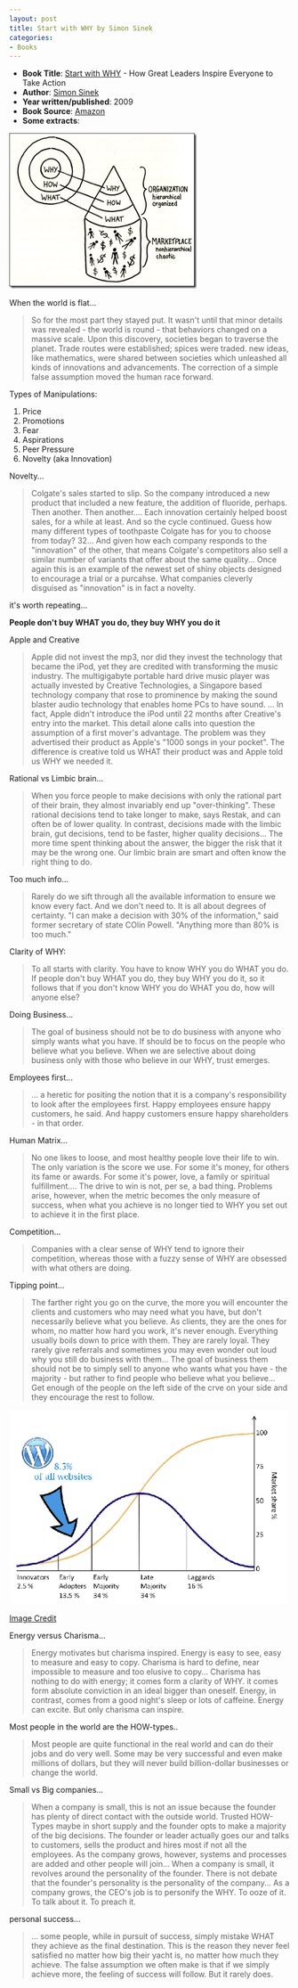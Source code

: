 ```yaml
---
layout: post
title: Start with WHY by Simon Sinek
categories:
- Books
---
```

- **Book Title**: [Start with WHY](http://www.startwithwhy.com/) - How Great Leaders Inspire Everyone to Take Action
- **Author**: [Simon Sinek](http://en.wikipedia.org/wiki/Simon_Sinek)
- **Year written/published**: 2009
- **Book Source**: [Amazon](http://www.amazon.com/Start-Why-Leaders-Inspire-Everyone/dp/1591842808)
- **Some extracts**:

![](/img/why-simon-sinek.jpg "start with WHY")

When the world is flat...

> So for the most part they stayed put. It wasn't until that minor details was revealed - the world is round - that behaviors changed on a massive scale. Upon this discovery, societies began to traverse the planet. Trade routes were established; spices were traded. new ideas, like mathematics, were shared between societies which unleashed all kinds of innovations and advancements. The correction of a simple false assumption moved the human race forward.

Types of Manipulations:

1. Price
2. Promotions
3. Fear
4. Aspirations
5. Peer Pressure
6. Novelty (aka Innovation)

Novelty...

> Colgate's sales started to slip. So the company introduced a new product that included a new feature, the addition of fluoride, perhaps. Then another. Then another.... Each innovation certainly helped boost sales, for a while at least. And so the cycle continued. Guess how many different types of toothpaste Colgate has for you to choose from today? 32... And given how each company responds to the "innovation" of the other, that means Colgate's competitors also sell a similar number of variants that offer about the same quality... Once again this is an example of the newest set of shiny objects designed to encourage a trial or a purcahse. What companies cleverly disguised as "innovation" is in fact a novelty.

it's worth repeating...

**People don't buy WHAT you do, they buy WHY you do it**

Apple and Creative

> Apple did not invest the mp3, nor did they invest the technology that became the iPod, yet they are credited with transforming the music industry. The multigigabyte portable hard drive music player was actually invested by Creative Technologies, a Singapore based technology company that rose to prominence by making the sound blaster audio technology that enables home PCs to have sound. ... In fact, Apple didn't introduce the iPod until 22 months after Creative's entry into the market. This detail alone calls into question the assumption of a first mover's advantage. The problem was they advertised their product as Apple's "1000 songs in your pocket". The difference is creative told us WHAT their product was and Apple told us WHY we needed it.

Rational vs Limbic brain...

> When you force people to make decisions with only the rational part of their brain, they almost invariably end up "over-thinking". These rational decisions tend to take longer to make, says Restak, and can often be of lower quality. In contrast, decisions made with the limbic brain, gut decisions, tend to be faster, higher quality decisions... The more time spent thinking about the answer, the bigger the risk that it may be the wrong one. Our limbic brain are smart and often know the right thing to do.

Too much info...

> Rarely do we sift through all the available information to ensure we know every fact. And we don't need to. It is all about degrees of certainty. "I can make a decision with 30% of the information," said former secretary of state COlin Powell. "Anything more than 80% is too much."

Clarity of WHY:

> To all starts with clarity. You have to know WHY you do WHAT you do. If people don't buy WHAT you do, they buy WHY you do it, so it follows that if you don't know WHY you do WHAT you do, how will anyone else?

Doing Business...

> The goal of business should not be to do business with anyone who simply wants what you have. If should be to focus on the people who believe what you believe. When we are selective about doing business only with those who believe in our WHY, trust emerges.

Employees first...

> ... a heretic for positing the notion that it is a company's responsibility to look after the employees first. Happy employees ensure happy customers, he said. And happy customers ensure happy shareholders - in that order.

Human Matrix...

> No one likes to loose, and most healthy people love their life to win. The only variation is the score we use. For some it's money, for others its fame or awards. For some it's power, love, a family or spiritual fulfillment.... The drive to win is not, per se, a bad thing. Problems arise, however, when the metric becomes the only measure of success, when what you achieve is no longer tied to WHY you set out to achieve it in the first place.

Competition...

> Companies with a clear sense of WHY tend to ignore their competition, whereas those with a fuzzy sense of WHY are obsessed with what others are doing.

Tipping point...

> The farther right you go on the curve, the more you will encounter the clients and customers who may need what you have, but don't necessarily believe what you believe. As clients, they are the ones for whom, no matter how hard you work, it's never enough. Everything usually boils down to price with them. They are rarely loyal. They rarely give referrals and sometimes you may even wonder out loud why you still do business with them... The goal of business them should not be to simply sell to anyone who wants what you have - the majority - but rather to find people who believe what you believe... Get enough of the people on the left side of the crve on your side and they encourage the rest to follow.

![](/img/tipping-point-start-with-why.gif "Tipping Point")

[Image Credit](http://www.sennza.com.au/wp-content/uploads/2010/05/Diffusion-of-ideaswp.gif)

Energy versus Charisma...

> Energy motivates but charisma inspired. Energy is easy to see, easy to measure and easy to copy. Charisma is hard to define, near impossible to measure and too elusive to copy... Charisma has nothing to do with energy; it comes form a clarity of WHY. it comes form absolute conviction in an ideal bigger than oneself. Energy, in contrast, comes from a good night's sleep or lots of caffeine. Energy can excite. But only charisma can inspire.

Most people in the world are the HOW-types..

> Most people are quite functional in the real world and can do their jobs and do very well. Some may be very successful and even make millions of dollars, but they will never build billion-dollar businesses or change the world.

Small vs Big companies...

> When a company is small, this is not an issue because the founder has plenty of direct contact with the outside world. Trusted HOW-Types maybe in short supply and the founder opts to make a majority of the big decisions. The founder or leader actually goes our and talks to customers, sells the product and hires most if not all the employees. As the company grows, however, systems and processes are added and other people will join... When a company is small, it revolves around the personality of the founder. There is not debate that the founder's personality is the personality of the company... As a company grows, the CEO's job is to personify the WHY. To ooze of it. To talk about it. To preach it.

personal success...

> ... some people, while in pursuit of success, simply mistake WHAT they achieve as the final destination. This is the reason they never feel satisfied no matter how big their yacht is, no matter how much they achieve. The false assumption we often make is that if we simply achieve more, the feeling of success will follow. But it rarely does.

